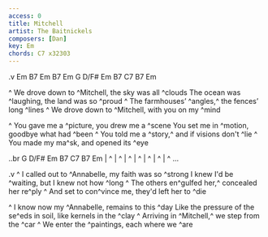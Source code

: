 ```yaml
---
access: 0
title: Mitchell
artist: The Baitnickels
composers: [Dan]
key: Em
chords: C7 x32303
---
```

.v Em B7 Em B7   Em G D/F# Em B7   C7 B7 Em

^ We drove down to ^Mitchell, the sky was all ^clouds 
The ocean was ^laughing, the land was so ^proud 
^ The farmhouses’ ^angles,^ the fences’ long ^lines 
^ We drove down to ^Mitchell, with you on my ^mind 

^ You gave me a ^picture, you drew me a ^scene 
You set me in ^motion, goodbye what had ^been 
^ You told me a ^story,^ and if visions don't ^lie 
^ You made my ma^sk, and opened its ^eye 


..br G D/F# Em B7   C7 B7 Em
| ^ | ^ | ^ | ^ | ^ | ^ | ^ ...

.v
^ I called out to ^Annabelle, my faith was so ^strong 
I knew I'd be ^waiting, but I knew not how ^long 
^ The others en^gulfed her,^ concealed her re^ply
^ And set to con^vince me, they'd left her to ^die 

^ I know now my ^Annabelle, remains to this ^day 
Like the pressure of the se^eds in soil, like kernels in the ^clay 
^ Arriving in ^Mitchell,^ we step from the ^car 
^ We enter the ^paintings, each where we ^are 
